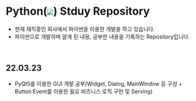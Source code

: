 # Python(<img src="https://img.shields.io/badge/Python-black?style=plastic&logo=Python&logoColor=#3776AB"/>) Stduy Repository
+ 현재 재직중인 회사에서 파이썬을 이용한 개발을 하고 있습니다.
+ 파이썬으로 개발하며 알게 된 내용, 공부한 내용을 기록하는 Repository입니다.
<br>

## 22.03.23 
+ PyQt5를 이용한 GUI 개발 공부(Widget, Dialog, MainWindow 등 구성 + Button Event를 이용한 필요 비즈니스 로직 구현 및 Serving)


